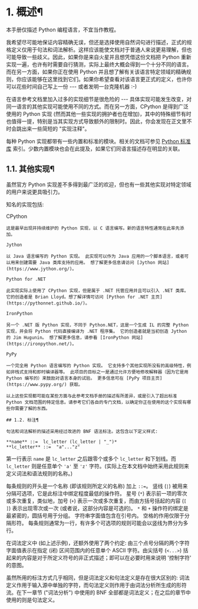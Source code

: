 # 1\. 概述¶

本手册仅描述 Python 编程语言，不宜当作教程。

我希望尽可能地保证内容精确无误，但还是选择使用自然词句进行描述，正式的规格定义仅用于句法和词法解析。这样应该能使文档对于普通人来说更易理解，但也可能导致一些歧义。因此，如果你是来自火星并且想凭借这份文档把 Python 重新实现一遍，也许有时需要自行猜测，实际上最终大概会得到一个十分不同的语言。而在另一方面，如果你正在使用 Python 并且想了解有关该语言特定领域的精确规则，你应该能够在这里找到它们。如果你希望查看对该语言更正式的定义，也许你可以花些时间自己写上一份 --- 或者发明一台克隆机器 :-)

在语言参考文档里加入过多的实现细节是很危险的 --- 具体实现可能发生改变，对同一语言的其他实现可能使用不同的方式。而在另一方面，CPython 是得到广泛使用的 Python 实现 (然而其他一些实现的拥护者也在增加)，其中的特殊细节有时也值得一提，特别是当其实现方式导致额外的限制时。因此，你会发现在正文里不时会跳出来一些简短的 "实现注释"。

每种 Python 实现都带有一些内置和标准的模块。相关的文档可参见 [Python 标准库](3.标准库/index.md#library-index) 索引。少数内置模块也会在此提及，如果它们同语言描述存在明显的关联。

## 1.1. 其他实现¶

虽然官方 Python 实现差不多得到最广泛的欢迎，但也有一些其他实现对特定领域的用户来说更具吸引力。

知名的实现包括:

CPython

    

~~~
这是最早出现并持续维护的 Python 实现，以 C 语言编写。新的语言特性通常在此率先添加。

Jython
~~~
    

~~~
以 Java 语言编写的 Python 实现。 此实现可以作为 Java 应用的一个脚本语言，或者可以用来创建需要 Java 类库支持的应用。 想了解更多信息请访问 [Jython 网站](https://www.jython.org/)。

Python for .NET
~~~
    

~~~
此实现实际上使用了 CPython 实现，但是属于 .NET 托管应用并且可以引入 .NET 类库。它的创造者是 Brian Lloyd。想了解详情可访问 [Python for .NET 主页](https://pythonnet.github.io/)。

IronPython
~~~
    

~~~
另一个 .NET 版 Python 实现，不同于 Python.NET，这是一个生成 IL 的完整 Python 实现，并会将 Python 代码直接编译为 .NET 程序集。 它的创造者就是当初创造 Jython 的 Jim Hugunin。 想了解更多信息，请参看 [IronPython 网站](https://ironpython.net/)。

PyPy
~~~
    

~~~
一个完全用 Python 语言编写的 Python 实现。 它支持多个其他实现所没有的高级特性，例如非栈式支持和即时编译器等。 此项目的目标之一是通过允许方便地修改解释器（因为它是用 Python 编写的）来鼓励对语言本身的试验。 更多信息可在 [PyPy 项目主页](https://www.pypy.org/) 获取。

以上这些实现都可能在某些方面与此参考文档手册的描述有所差异，或是引入了超出标准 Python 文档范围的特定信息。请参考它们各自的专门文档，以确定你正在使用的这个实现有哪些你需要了解的东西。

## 1.2. 标注¶

句法和词法解析的描述采用经过改进的 BNF 语法标注。这包含以下定义样式:
~~~
    
    
~~~
**name** ::=  lc_letter (lc_letter | "_")*
**lc_letter** ::=  "a"..."z"
~~~

第一行表示 `name` 是 `lc_letter` 之后跟零个或多个 `lc_letter` 和下划线。而 `lc_letter` 则是任意单个 `'a'` 至 `'z'` 字符。(实际上在本文档中始终采用此规则来定义词法和语法规则的名称。)

每条规则的开头是一个名称 (即该规则所定义的名称) 加上 `::=`。 竖线 (`|`) 被用来分隔可选项，它是此标注中绑定程度最低的操作符。 星号 (`*`) 表示前一项的零次或多次重复，类似地，加号 (`+`) 表示一次或多次重复，而由方括号括起的内容 (`[ ]`) 表示出现零次或一次 (或者说，这部分内容是可选的)。 `*` 和 `+` 操作符的绑定是最紧密的，圆括号用于分组。 字符串字面值包含在引号内。 空格的作用仅限于分隔形符。 每条规则通常为一行，有许多个可选项的规则可能会以竖线为界分为多行。

在词法定义中 (如上述示例)，还额外使用了两个约定: 由三个点号分隔的两个字符字面值表示在指定 (闭) 区间范围内的任意单个 ASCII 字符。由尖括号 (`<...>`) 括起来的内容是对于所定义符号的非正式描述；即可以在必要时用来说明 '控制字符' 的意图。

虽然所用的标注方式几乎相同，但是词法定义和句法定义是存在很大区别的: 词法定义作用于输入源中单独的字符，而句法定义则作用于由词法分析所生成的形符流。在下一章节 ("词法分析") 中使用的 BNF 全部都是词法定义；在之后的章节中使用的则是句法定义。

